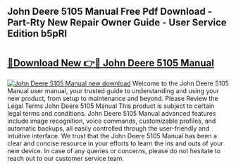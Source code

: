 ## John Deere 5105 Manual Free Pdf Download - Part-Rty New Repair Owner Guide - User Service Edition b5pRI

# <h2><a href="http://bc87243.oget.top/?id=John+Deere+5105+Manual">🔗Download New 👉🔴 John Deere 5105 Manual</a></h2>

[![John Deere 5105 Manual new download](https://i.imgur.com/5g1atiW.png)](http://bc87243.oget.top/?id=John+Deere+5105+Manual)
Welcome to the John Deere 5105 Manual user manual, your trusted guide to understanding and using your new product, from setup to maintenance and beyond. Please Review the Legal Terms John Deere 5105 Manual This product is subject to certain legal terms and conditions. John Deere 5105 Manual advanced features include image recognition, voice commands, customizable profiles, and automatic backups, all easily controlled through the user-friendly and intuitive interface. We trust that the John Deere 5105 Manual has been a clear and concise resource in your efforts to learn the ins and outs of your new device. In case of any queries or concerns, please do not hesitate to reach out to our customer service team.
